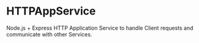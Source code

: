 # HTTPAppService
Node.js + Express HTTP Application Service to handle Client requests and communicate with other Services.
